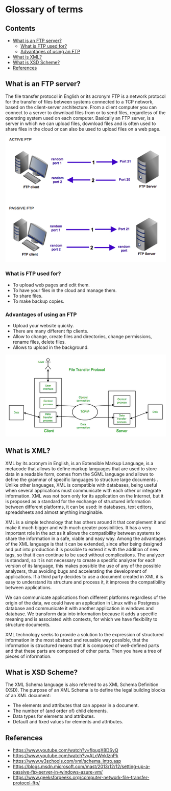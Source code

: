 # Glossary of terms

## Contents

- [What is an FTP server?](#What-is-an-FTP-server)
	- [What is FTP used for?](#What-is-FTP-used-for)
	- [Advantages of using an FTP](#Advantages-of-using-an-FTP)
- [What is XML?](#What-is-XML)
- [What is XSD Scheme?](#What-is-XSD-Scheme)
- [References](#References)

## What is an FTP server?

The file transfer protocol in English or its acronym FTP is a network protocol for the transfer of files between systems connected to a TCP network, based on the client-server architecture. From a client computer you can connect to a server to download files from or to send files, regardless of the operating system used on each computer. Basically an FTP server, is a server in which we can upload files, download files and is often used to share files in the cloud or can also be used to upload files on a web page.

![Active-Passive](images/FTP.png)

### What is FTP used for?

- To upload web pages and edit them.
- To have your files in the cloud and manage them.
- To share files.
- To make backup copies.

### Advantages of using an FTP

- Upload your website quickly.
- There are many different ftp clients.
- Allow to change, create files and directories, change permissions, rename files, delete files.
- Allows to upload in the background.

![FTP diagram](images/FTP2.jpg)

## What is XML?

XML by its acronym in English, is an Extensible Markup Language, is a metacode that allows to define markup languages that are used to store data in a readable form, comes from the SGML language and allows to define the grammar of specific languages to structure large documents . Unlike other languages, XML is compatible with databases, being useful when several applications must communicate with each other or integrate information. XML was not born only for its application on the Internet, but it is proposed as a standard for the exchange of structured information between different platforms, it can be used: in databases, text editors, spreadsheets and almost anything imaginable.

XML is a simple technology that has others around it that complement it and make it much bigger and with much greater possibilities. It has a very important role in the act as it allows the compatibility between systems to share the information in a safe, viable and easy way. Among the advantages of the XML language is that it can be extended, since after being designed and put into production it is possible to extend it with the addition of new tags, so that it can continue to be used without complications. The analyzer is standard, so it is not necessary to create a specific analyzer for each version of its language, this makes possible the use of any of the possible analyzers, thus avoiding bugs and accelerating the development of applications. If a third party decides to use a document created in XML it is easy to understand its structure and process it, it improves the compatibility between applications.

We can communicate applications from different platforms regardless of the origin of the data, we could have an application in Linux with a Postgress database and communicate it with another application in windows and database. We transform data into information because it adds a specific meaning and is associated with contexts, for which we have flexibility to structure documents.

XML technology seeks to provide a solution to the expression of structured information in the most abstract and reusable way possible, that the information is structured means that it is composed of well-defined parts and that these parts are composed of other parts. Then you have a tree of pieces of information.


## What is XSD Scheme?

The XML Schema language is also referred to as XML Schema Definition (XSD). The purpose of an XML Schema is to define the legal building blocks of an XML document:

-   The elements and attributes that can appear in a document.
-   The number of (and order of) child elements.
-   Data types for elements and attributes.
-   Default and fixed values for elements and attributes.

## References

- https://www.youtube.com/watch?v=flpugX8DSvQ
- https://www.youtube.com/watch?v=ALcWnkIznPk
- https://www.w3schools.com/xml/schema_intro.asp
- https://blogs.msdn.microsoft.com/mast/2013/12/12/setting-up-a-passive-ftp-server-in-windows-azure-vm/
- https://www.geeksforgeeks.org/computer-network-file-transfer-protocol-ftp/
<!--stackedit_data:
eyJoaXN0b3J5IjpbLTI2MDA3OTgyMSwtMTgzODY3NzQ0LC0xOD
k4OTU5NDMyLDYyODQ2NjQ3LC01Mzg2MTcyMTYsMjA1NTQxNjYw
MSw3NDE2MTgyMzMsMTg2MzcxNzYzMSwtMTM3ODY0NzQ1OCwtMT
QzNTA1MzYyNiwxOTYyMzUwODA3XX0=
-->